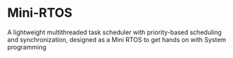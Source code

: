 # Mini-RTOS
A lightweight multithreaded task scheduler with priority-based scheduling and synchronization, designed as a Mini RTOS to get hands on with System programming
